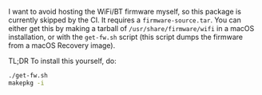 I want to avoid hosting the WiFi/BT firmware myself, so this package is currently skipped by the CI. It requires a `firmware-source.tar`. You can either get this by making a tarball of `/usr/share/firmware/wifi` in a macOS installation, or with the `get-fw.sh` script (this script dumps the firmware from a macOS Recovery image).

TL;DR To install this yourself, do:

```sh
./get-fw.sh
makepkg -i
```


